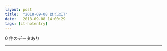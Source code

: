 ```yaml
---
layout: post
title:  "2018-09-08 はてぶIT"
date:   2018-09-08 14:00:29
tags: [it-hotentry]
---
```

0 件のデータあり

<hr>
